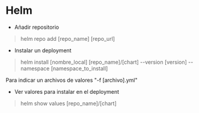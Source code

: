 # Helm

- Añadir repositorio

> helm repo add [repo_name] [repo_url]

- Instalar un deployment

> helm install [nombre_local] [repo_name]/[chart] --version [version] --namespace [namespace_to_install]

Para indicar un archivos de valores "-f [archivo].yml"

- Ver valores para instalar en el deployment

> helm show values [repo_name]/[chart]


